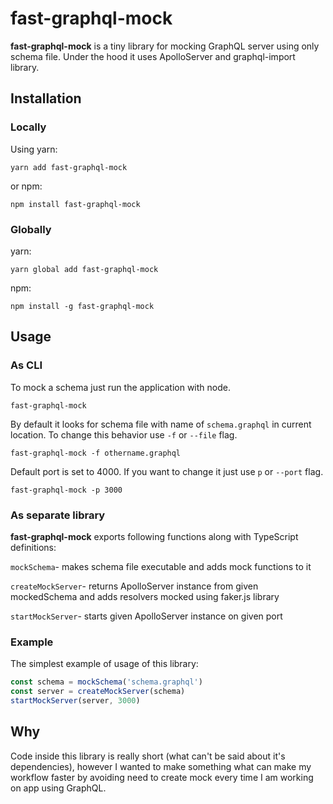 # fast-graphql-mock

**fast-graphql-mock** is a tiny library for mocking GraphQL server using only schema file.
Under the hood it uses ApolloServer and graphql-import library.

## Installation

### Locally

Using yarn:

`yarn add fast-graphql-mock`

or npm:

`npm install fast-graphql-mock`

### Globally

yarn:

`yarn global add fast-graphql-mock`

npm:

`npm install -g fast-graphql-mock`

## Usage

### As CLI

To mock a schema just run the application with node.

```shell
fast-graphql-mock
```

By default it looks for schema file with name of `schema.graphql` in current location.
To change this behavior use `-f` or `--file` flag.

```shell
fast-graphql-mock -f othername.graphql
```

Default port is set to 4000. If you want to change it just use `p` or `--port` flag.

```shell
fast-graphql-mock -p 3000
```

### As separate library

**fast-graphql-mock** exports following functions along with TypeScript definitions:

`mockSchema`- makes schema file executable and adds mock functions to it

`createMockServer`- returns ApolloServer instance from given mockedSchema and adds resolvers mocked using faker.js library

`startMockServer`- starts given ApolloServer instance on given port

### Example

The simplest example of usage of this library:

```javascript
const schema = mockSchema('schema.graphql')
const server = createMockServer(schema)
startMockServer(server, 3000)
```

## Why

Code inside this library is really short (what can't be said about it's dependencies),
however I wanted to make something what can make my workflow faster by avoiding need to create
mock every time I am working on app using GraphQL.
